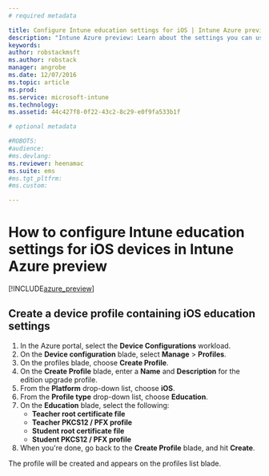 ```yaml
---
# required metadata

title: Configure Intune education settings for iOS | Intune Azure preview | Microsoft Docs
description: "Intune Azure preview: Learn about the settings you can use to control education settings on iOS devices."
keywords:
author: robstackmsft
ms.author: robstack
manager: angrobe
ms.date: 12/07/2016
ms.topic: article
ms.prod:
ms.service: microsoft-intune
ms.technology:
ms.assetid: 44c427f8-0f22-43c2-8c29-e0f9fa533b1f

# optional metadata

#ROBOTS:
#audience:
#ms.devlang:
ms.reviewer: heenamac
ms.suite: ems
#ms.tgt_pltfrm:
#ms.custom:

---
```


# How to configure Intune education settings for iOS devices in Intune Azure preview

[!INCLUDE[azure_preview](../includes/azure_preview.md)]


## Create a device profile containing iOS education settings

1. In the Azure portal, select the **Device Configurations** workload.
2. On the **Device configuration** blade, select **Manage** > **Profiles**.
3. On the profiles blade, choose **Create Profile**.
4. On the **Create Profile** blade, enter a **Name** and **Description** for the edition upgrade profile.
5. From the **Platform** drop-down list, choose **iOS**.
6. From the **Profile type** drop-down list, choose **Education**.
7. On the **Education** blade, select the following:
	- **Teacher root certificate file**
	- **Teacher PKCS12 / PFX profile**
	- **Student root certificate file**
	- **Student PKCS12 / PFX profile**
8. When you're done, go back to the **Create Profile** blade, and hit **Create**.

The profile will be created and appears on the profiles list blade.
